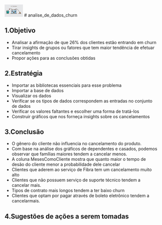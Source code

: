 <img src="customer-churn.jpg" alt="some text" width=60 height=40>
# analise_de_dados_churn

## 1.Objetivo

  - Analisar a afirmação de que 26% dos clientes estão entrando em churn
  - Tirar insights de grupos ou fatores que tem maior tendência de efetuar cancelamento
  - Propor ações para as conclusões obtidas

## 2.Estratégia

  - Importar as bibliotecas essenciais para esse problema
  - Importar a base de dados
  - Visualizar os dados
  - Verificar se os tipos de dados correspondem as entradas no conjunto de dados
  - Verificar os valores faltantes e escolher uma forma de tratá-los
  - Construir gráficos que nos forneça insights sobre os cancelamentos

## 3.Conclusão

  - O gênero do cliente não influencia no cancelamento do produto.
  - Com base na análise dos gráficos de dependentes e casados, podemos observar que famílias maiores tendem a cancelar menos.
  - A coluna MesesComoCliente mostra que quanto maior o tempo de desão do cliente menor a probabilidade dele cancelar
  - Clientes que aderem ao serviço de Fibra tem um cancelamento muito alto
  - Clientes que não possuem serviço de suporte técnico tendem a cancelar mais.
  - Tipos de contrato mais longos tendem a ter baixo churn
  - Clientes que optam por pagar através de boleto eletrônico tendem a cancelarmais.

## 4.Sugestões de ações a serem tomadas

